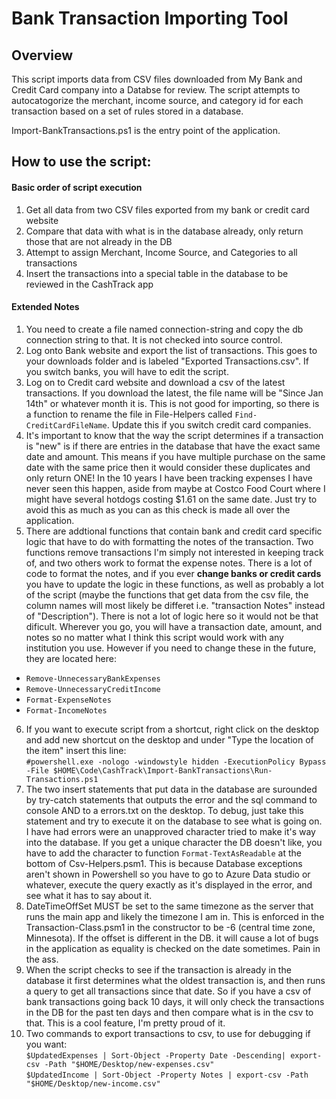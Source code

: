 # Bank Transaction Importing Tool

## Overview
This script imports data from CSV files downloaded from My Bank and Credit Card company into a Databse for review. The script attempts to autocatogorize the merchant, income source, and category id for each transaction based on a set of rules stored in a database.

Import-BankTransactions.ps1 is the entry point of the application.

## How to use the script:

#### Basic order of script execution
1. Get all data from two CSV files exported from my bank or credit card website
2. Compare that data with what is in the database already, only return those that are not already in the DB
3. Attempt to assign Merchant, Income Source, and Categories to all transactions
4. Insert the transactions into a special table in the database to be reviewed in the CashTrack app

#### Extended Notes

1. You need to create a file named connection-string and copy the db connection string to that. It is not checked into source control.
2. Log onto Bank website and export the list of transactions. This goes to your downloads folder and is labeled "Exported Transactions.csv". If you switch banks, you will have to edit the script.
3. Log on to Credit card website and download a csv of the latest transactions. If you download the latest, the file name will be "Since Jan 14th" or whatever month it is. This is not good for importing, so there is a function to rename the file in File-Helpers called `Find-CreditCardFileName`. Update this if you switch credit card companies.
4. It's important to know that the way the script determines if a transaction is "new" is if there are entries in the database that have the exact same date and amount. This means if you have multiple purchase on the same date with the same price then it would consider these duplicates and only return ONE! In the 10 years I have been tracking expenses I have never seen this happen, aside from maybe at Costco Food Court where I might have several hotdogs costing $1.61 on the same date. Just try to avoid this as much as you can as this check is made all over the application.
5. There are addtional functions that contain bank and credit card specific logic that have to do with formatting the notes of the transaction. Two functions remove transactions I'm simply not interested in keeping track of, and two others work to format the expense notes. There is a lot of code to format the notes, and if you ever **change banks or credit cards** you have to update the logic in these functions, as well as probably a lot of the script (maybe the functions that get data from the csv file, the column names will most likely be differet i.e. "transaction Notes" instead of "Description"). There is not a lot of logic here so it would not be that dificult. Wherever you go, you will have a transaction date, amount, and notes so no matter what I think this script would work with any institution you use. However if you need to change these in the future, they are located here:  
- `Remove-UnnecessaryBankExpenses`  
- `Remove-UnnecessaryCreditIncome`  
- `Format-ExpenseNotes`  
- `Format-IncomeNotes`  
6. If you want to execute script from a shortcut, right click on the desktop and add new shortcut on the desktop and under "Type the location of the item" insert this line:  
``#powershell.exe -nologo -windowstyle hidden -ExecutionPolicy Bypass -File $HOME\Code\CashTrack\Import-BankTransactions\Run-Transactions.ps1``
7. The two insert statements that put data in the database are surounded by try-catch statements that outputs the error and the sql command to console AND to a errors.txt on the desktop. To debug, just take this statement and try to execute it on the database to see what is going on. I have had errors were an unapproved character tried to make it's way into the database. If you get a unique character the DB doesn't like, you have to add the character to function `Format-TextAsReadable` at the bottom of Csv-Helpers.psm1. This is because Database exceptions aren't shown in Powershell so you have to go to Azure Data studio or whatever, execute the query exactly as it's displayed in the error, and see what it has to say about it.
8. DateTimeOffSet MUST be set to the same timezone as the server that runs the main app and likely the timezone I am in. This is enforced in the Transaction-Class.psm1 in the constructor to be -6 (central time zone, Minnesota). If the offset is different in the DB. it will cause a lot of bugs in the application as equality is checked on the date sometimes. Pain in the ass.
9. When the script checks to see if the transaction is already in the database it first determines what the oldest transaction is, and then runs a query to get all transactions since that date. So if you have a csv of bank transactions going back 10 days, it will only check the transactions in the DB for the past ten days and then compare what is in the csv to that. This is a cool feature, I'm pretty proud of it.
10. Two commands to export transactions to csv, to use for debugging if you want:  
``$UpdatedExpenses | Sort-Object -Property Date -Descending| export-csv -Path "$HOME/Desktop/new-expenses.csv"``  
``$UpdatedIncome | Sort-Object -Property Notes | export-csv -Path "$HOME/Desktop/new-income.csv"``
